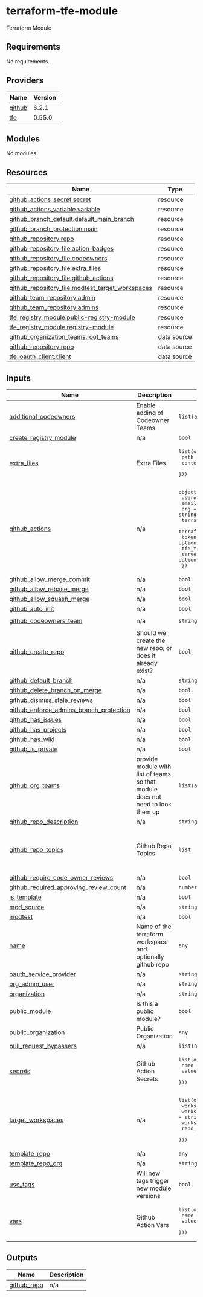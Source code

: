 # terraform-tfe-module
Terraform Module

<!-- BEGIN_TF_DOCS -->
## Requirements

No requirements.

## Providers

| Name | Version |
|------|---------|
| <a name="provider_github"></a> [github](#provider\_github) | 6.2.1 |
| <a name="provider_tfe"></a> [tfe](#provider\_tfe) | 0.55.0 |

## Modules

No modules.

## Resources

| Name | Type |
|------|------|
| [github_actions_secret.secret](https://registry.terraform.io/providers/hashicorp/github/latest/docs/resources/actions_secret) | resource |
| [github_actions_variable.variable](https://registry.terraform.io/providers/hashicorp/github/latest/docs/resources/actions_variable) | resource |
| [github_branch_default.default_main_branch](https://registry.terraform.io/providers/hashicorp/github/latest/docs/resources/branch_default) | resource |
| [github_branch_protection.main](https://registry.terraform.io/providers/hashicorp/github/latest/docs/resources/branch_protection) | resource |
| [github_repository.repo](https://registry.terraform.io/providers/hashicorp/github/latest/docs/resources/repository) | resource |
| [github_repository_file.action_badges](https://registry.terraform.io/providers/hashicorp/github/latest/docs/resources/repository_file) | resource |
| [github_repository_file.codeowners](https://registry.terraform.io/providers/hashicorp/github/latest/docs/resources/repository_file) | resource |
| [github_repository_file.extra_files](https://registry.terraform.io/providers/hashicorp/github/latest/docs/resources/repository_file) | resource |
| [github_repository_file.github_actions](https://registry.terraform.io/providers/hashicorp/github/latest/docs/resources/repository_file) | resource |
| [github_repository_file.modtest_target_workspaces](https://registry.terraform.io/providers/hashicorp/github/latest/docs/resources/repository_file) | resource |
| [github_team_repository.admin](https://registry.terraform.io/providers/hashicorp/github/latest/docs/resources/team_repository) | resource |
| [github_team_repository.admins](https://registry.terraform.io/providers/hashicorp/github/latest/docs/resources/team_repository) | resource |
| [tfe_registry_module.public-registry-module](https://registry.terraform.io/providers/hashicorp/tfe/latest/docs/resources/registry_module) | resource |
| [tfe_registry_module.registry-module](https://registry.terraform.io/providers/hashicorp/tfe/latest/docs/resources/registry_module) | resource |
| [github_organization_teams.root_teams](https://registry.terraform.io/providers/hashicorp/github/latest/docs/data-sources/organization_teams) | data source |
| [github_repository.repo](https://registry.terraform.io/providers/hashicorp/github/latest/docs/data-sources/repository) | data source |
| [tfe_oauth_client.client](https://registry.terraform.io/providers/hashicorp/tfe/latest/docs/data-sources/oauth_client) | data source |

## Inputs

| Name | Description | Type | Default | Required |
|------|-------------|------|---------|:--------:|
| <a name="input_additional_codeowners"></a> [additional\_codeowners](#input\_additional\_codeowners) | Enable adding of Codeowner Teams | `list(any)` | `[]` | no |
| <a name="input_create_registry_module"></a> [create\_registry\_module](#input\_create\_registry\_module) | n/a | `bool` | `true` | no |
| <a name="input_extra_files"></a> [extra\_files](#input\_extra\_files) | Extra Files | <pre>list(object({<br>    path    = string,<br>    content = string<br>  }))</pre> | `[]` | no |
| <a name="input_github_actions"></a> [github\_actions](#input\_github\_actions) | n/a | <pre>object({<br>    username          = string<br>    email             = string<br>    org               = string<br>    terraform_version = optional(string, "1.9.1")<br>    terraform_api     = optional(string, "app.terraform.io")<br>    token             = optional(string)<br>    tfe_token         = optional(string)<br>    server            = optional(string)<br>  })</pre> | `null` | no |
| <a name="input_github_allow_merge_commit"></a> [github\_allow\_merge\_commit](#input\_github\_allow\_merge\_commit) | n/a | `bool` | `false` | no |
| <a name="input_github_allow_rebase_merge"></a> [github\_allow\_rebase\_merge](#input\_github\_allow\_rebase\_merge) | n/a | `bool` | `false` | no |
| <a name="input_github_allow_squash_merge"></a> [github\_allow\_squash\_merge](#input\_github\_allow\_squash\_merge) | n/a | `bool` | `true` | no |
| <a name="input_github_auto_init"></a> [github\_auto\_init](#input\_github\_auto\_init) | n/a | `bool` | `true` | no |
| <a name="input_github_codeowners_team"></a> [github\_codeowners\_team](#input\_github\_codeowners\_team) | n/a | `string` | `"terraform-reviewers"` | no |
| <a name="input_github_create_repo"></a> [github\_create\_repo](#input\_github\_create\_repo) | Should we create the new repo, or does it already exist? | `bool` | `true` | no |
| <a name="input_github_default_branch"></a> [github\_default\_branch](#input\_github\_default\_branch) | n/a | `string` | `"main"` | no |
| <a name="input_github_delete_branch_on_merge"></a> [github\_delete\_branch\_on\_merge](#input\_github\_delete\_branch\_on\_merge) | n/a | `bool` | `true` | no |
| <a name="input_github_dismiss_stale_reviews"></a> [github\_dismiss\_stale\_reviews](#input\_github\_dismiss\_stale\_reviews) | n/a | `bool` | `true` | no |
| <a name="input_github_enforce_admins_branch_protection"></a> [github\_enforce\_admins\_branch\_protection](#input\_github\_enforce\_admins\_branch\_protection) | n/a | `bool` | `true` | no |
| <a name="input_github_has_issues"></a> [github\_has\_issues](#input\_github\_has\_issues) | n/a | `bool` | `false` | no |
| <a name="input_github_has_projects"></a> [github\_has\_projects](#input\_github\_has\_projects) | n/a | `bool` | `true` | no |
| <a name="input_github_has_wiki"></a> [github\_has\_wiki](#input\_github\_has\_wiki) | n/a | `bool` | `true` | no |
| <a name="input_github_is_private"></a> [github\_is\_private](#input\_github\_is\_private) | n/a | `bool` | `true` | no |
| <a name="input_github_org_teams"></a> [github\_org\_teams](#input\_github\_org\_teams) | provide module with list of teams so that module does not need to look them up | `list(any)` | `null` | no |
| <a name="input_github_repo_description"></a> [github\_repo\_description](#input\_github\_repo\_description) | n/a | `string` | `"Terraform Module"` | no |
| <a name="input_github_repo_topics"></a> [github\_repo\_topics](#input\_github\_repo\_topics) | Github Repo Topics | `list` | <pre>[<br>  "terraform",<br>  "module",<br>  "terraform-managed"<br>]</pre> | no |
| <a name="input_github_require_code_owner_reviews"></a> [github\_require\_code\_owner\_reviews](#input\_github\_require\_code\_owner\_reviews) | n/a | `bool` | `true` | no |
| <a name="input_github_required_approving_review_count"></a> [github\_required\_approving\_review\_count](#input\_github\_required\_approving\_review\_count) | n/a | `number` | `1` | no |
| <a name="input_is_template"></a> [is\_template](#input\_is\_template) | n/a | `bool` | `false` | no |
| <a name="input_mod_source"></a> [mod\_source](#input\_mod\_source) | n/a | `string` | `null` | no |
| <a name="input_modtest"></a> [modtest](#input\_modtest) | n/a | `bool` | `false` | no |
| <a name="input_name"></a> [name](#input\_name) | Name of the terraform workspace and optionally github repo | `any` | n/a | yes |
| <a name="input_oauth_service_provider"></a> [oauth\_service\_provider](#input\_oauth\_service\_provider) | n/a | `string` | `"github"` | no |
| <a name="input_org_admin_user"></a> [org\_admin\_user](#input\_org\_admin\_user) | n/a | `string` | `null` | no |
| <a name="input_organization"></a> [organization](#input\_organization) | n/a | `string` | `"roknsound"` | no |
| <a name="input_public_module"></a> [public\_module](#input\_public\_module) | Is this a public module? | `bool` | `false` | no |
| <a name="input_public_organization"></a> [public\_organization](#input\_public\_organization) | Public Organization | `any` | `null` | no |
| <a name="input_pull_request_bypassers"></a> [pull\_request\_bypassers](#input\_pull\_request\_bypassers) | n/a | `list(any)` | `[]` | no |
| <a name="input_secrets"></a> [secrets](#input\_secrets) | Github Action Secrets | <pre>list(object({<br>    name  = string,<br>    value = string<br>  }))</pre> | `[]` | no |
| <a name="input_target_workspaces"></a> [target\_workspaces](#input\_target\_workspaces) | n/a | <pre>list(object({<br>    workspace_repo   = string<br>    workspace_branch = string<br>    workspace        = string<br>    repo_clone_type  = string<br>  }))</pre> | `[]` | no |
| <a name="input_template_repo"></a> [template\_repo](#input\_template\_repo) | n/a | `any` | `null` | no |
| <a name="input_template_repo_org"></a> [template\_repo\_org](#input\_template\_repo\_org) | n/a | `string` | `"HappyPathway"` | no |
| <a name="input_use_tags"></a> [use\_tags](#input\_use\_tags) | Will new tags trigger new module versions | `bool` | `true` | no |
| <a name="input_vars"></a> [vars](#input\_vars) | Github Action Vars | <pre>list(object({<br>    name  = string,<br>    value = string<br>  }))</pre> | `[]` | no |

## Outputs

| Name | Description |
|------|-------------|
| <a name="output_github_repo"></a> [github\_repo](#output\_github\_repo) | n/a |
<!-- END_TF_DOCS -->
